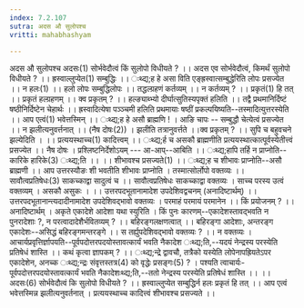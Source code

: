 ```yaml
---
index: 7.2.107
sutra: अदस औ सुलोपश्च
vritti: mahabhashyam

---
```

 अदस औ सुलोपश्च अदसः(1) सोर्भवेदौत्वं किं सुलोपो विधीयते ? ।। अदस एव सोर्भवेदौत्वं, किमर्थं सुलोपो विधीयते ? ।। ह्रस्वाल्लुप्येत(1) सम्बुद्धिः ।। ःथ्द्य;ह हे असा विति एङ्ह्रस्वात्सम्बुद्धेरिति लोपः प्रसज्येत ।। न हलः(1) ।। हलो लोपः सम्बुद्धिलोपः ।। तद्धल्ग्रहणं कर्तव्यम् ।। न कर्तव्यम् ? ।। प्रकृतं(1) हि तत् ।। प्रकृतं हल्ग्रहणम् ।। क्व प्रकृतम् ? ।। हल्ङ्याब्भ्यो दीर्घात्सुतिस्यपृक्तं हलिति ।। तद्वै प्रथमानिर्दिष्टं षष्ठीनिर्दिष्टेन चेहार्थः ।। ह्रस्वादित्येषा पञ्ञ्चमी हलिति प्रथमायाः षष्ठीं प्रकल्पयिष्यति--तस्मादित्युत्तरस्येति ।। आप एत्वं(1) भवेत्तस्मिन् ।। ःथ्द्य;ह हे असौ ब्राह्मणि ! । आङि चापः -- सम्बुद्धौ चेत्येत्वं प्रसज्येत ।। न झलीत्यनुवर्त्तनात् ।। (नैष दोषः(2)) । झलीति तत्रानुवर्त्तते ।।क्व प्रकृतम् ? ।। सुपि च बहुवचने झल्येदिति । ।। प्रत्ययस्थाच्च(1) कादित्त्वम् ।। ःथ्द्य;र्ह च असकौ ब्राह्मणीति प्रत्ययस्थात्कात्पूर्वस्येतीत्त्वं प्रसज्येत ।। नैष दोषः । प्रश्लिष्टनिर्देशोऽयम् --- आ-आप्--आबिति ।। ःथ्द्य;हापि तर्हि न प्राप्नोति--कारिके हारिके(3) ःथ्द्य;ति ।। ।। शीभावश्च प्रसज्यते(1) ।। ःथ्द्य;ह च शीभावः प्राप्नोति--असौ ब्राह्मणी ।। आप उत्तरस्यौङः शी भवतीति शीभावः प्राप्नोति । तस्मात्सोर्लोपो वक्तव्यः ।। सावौत्वप्रतिषेधः(3) साकच्काद्वा सादुत्वं च ।। सावौत्वप्रतिषेधः साकच्काद्वा वक्तव्यः । साच्च परस्य उत्वं वक्तव्यम् । असकौ असुकः । ।। उत्तरपदभूतानामादेश उपदेशिवद्वचनम् (अनादिष्टार्थम्) ।। उत्तरपदभूतानान्त्यदादीनामादेश उपदेशिवद्भावो वक्तव्यः । परमाहं परमायं परमानेन ।। किं प्रयोजनम् ? ।। अनादिष्टार्थम् । अकृते एकादेशे आदेशा यथा स्युरिति । किं पुनः कारणम्--एकादेशस्तावद्भवति न पुनरादेशाः ?, न परत्वादादेशैर्भवितव्यम् ? ।। बहिरङ्गलक्षणत्वात् ।। बहिरङ्गा आदेशाः, अन्तरङ्ग एकादेशः--असिद्धं बहिरङ्गमन्तरङ्गे ।। स तर्ह्युपदेशिवद्भावो वक्तव्यः ? ।। न वक्तव्यः । आचार्यप्रवृत्तिर्ज्ञापयति--पूर्वपदोत्तरपदयोस्तावत्कार्यं भवति नैकादेश ःथ्द्य;ति,--यदयं नेन्द्रस्य परस्येति प्रतिषेधं शास्ति ।। कथं कृत्वा ज्ञापकम् ? ।। ःथ्द्य;न्द्रे द्वावचौ, तत्रैको यस्येति लोपेनापह्रियतेऽपर एकादेशेन, अनच्क ःथ्द्य;न्द्रः संवृत्तस्तत्र(4) को वृद्धेः प्रसङ्गः(5) ? । पश्यति त्वाचार्यः-पूर्वपदोत्तरपदयोस्तावत्कार्यं भवति नैकादेशःथ्द्य;ति,--ततो नेन्द्रस्य परस्येति प्रतिषेधं शास्ति ।। ।। अदसः(6) सोर्भवेदौत्वं कि सुलोपो विधीयते ? ।। ह्रस्वाल्लुप्येत सम्बुद्धिर्न हलः प्रकृतं हि तत् ।। आप एत्वं भवेत्तस्मिन्न झलीत्यनुवर्तनात् । प्रत्ययस्थाच्च कादित्त्वं शीभावश्च प्रसज्यते ।। 